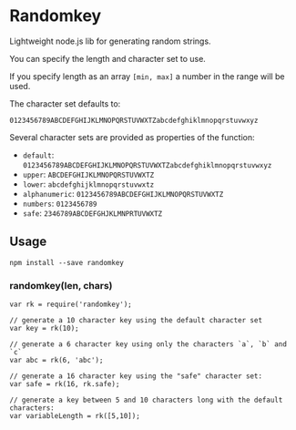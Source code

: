 # Randomkey

Lightweight node.js lib for generating random strings.

You can specify the length and character set to use.

If you specify length as an array `[min, max]` a number in the range will be
used.

The character set defaults to:

```
0123456789ABCDEFGHIJKLMNOPQRSTUVWXTZabcdefghiklmnopqrstuvwxyz
```

Several character sets are provided as properties of the function:

* `default`: `0123456789ABCDEFGHIJKLMNOPQRSTUVWXTZabcdefghiklmnopqrstuvwxyz`
* `upper`: `ABCDEFGHIJKLMNOPQRSTUVWXTZ`
* `lower`: `abcdefghijklmnopqrstuvwxtz`
* `alphanumeric`: `0123456789ABCDEFGHIJKLMNOPQRSTUVWXTZ`
* `numbers`: `0123456789`
* `safe`: `2346789ABCDEFGHJKLMNPRTUVWXTZ`

## Usage

```
npm install --save randomkey
```

### randomkey(len, chars)

```
var rk = require('randomkey');

// generate a 10 character key using the default character set
var key = rk(10);

// generate a 6 character key using only the characters `a`, `b` and `c`
var abc = rk(6, 'abc');

// generate a 16 character key using the "safe" character set:
var safe = rk(16, rk.safe);

// generate a key between 5 and 10 characters long with the default characters:
var variableLength = rk([5,10]);
